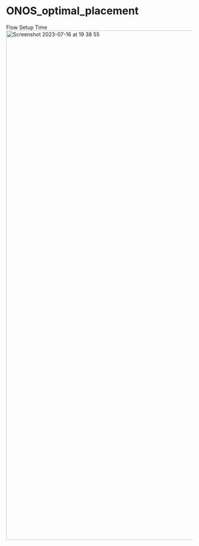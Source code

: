 # ONOS_optimal_placement
Flow Setup Time
<img width="1377" alt="Screenshot 2023-07-16 at 19 38 55" src="https://github.com/KKKKKXY/ONOS_optimal_placement/assets/44742053/3e5fe728-e003-4c54-8a6f-39ccb8b6d681">
